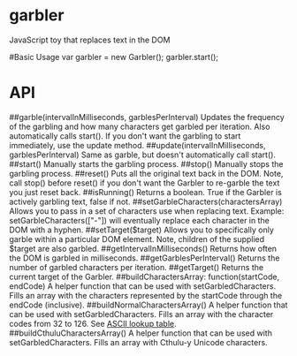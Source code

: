 # garbler
JavaScript toy that replaces text in the DOM

#Basic Usage
    <script src="garbler.js"></script>
    var garbler = new Garbler();
    garbler.start();
    
# API
##garble(intervalInMilliseconds, garblesPerInterval)
Updates the frequency of the garbling and how many characters get garbled per iteration. Also automatically calls start().  If you don't want the garbling to start immediately, use the update method.
##update(intervalInMilliseconds, garblesPerInterval)
Same as garble, but doesn't automatically call start().
##start()
Manually starts the garbling process.
##stop()
Manually stops the garbling process.
##reset()
Puts all the original text back in the DOM.  Note, call stop() before reset() if you don't want the Garbler to re-garble the text you just reset back.
##isRunning()
Returns a boolean.  True if the Garbler is actively garbling text, false if not.
##setGarbleCharacters(charactersArray)
Allows you to pass in a set of characters use when replacing text. Example: setGarbleCharacters(["-"]) will eventually replace each character in the DOM with a hyphen.
##setTarget($target)
Allows you to specifically only garble within a particular DOM element. Note, children of the supplied $target are also garbled.
##getIntervalInMilliseconds()
Returns how often the DOM is garbled in milliseconds.
##getGarblesPerInterval()
Returns the number of garbled characters per iteration.
##getTarget()
Returns the current target of the Garbler.
##buildCharactersArray: function(startCode, endCode)
A helper function that can be used with setGarbledCharacters. Fills an array with the characters represented by the startCode through the endCode (inclusive).
##buildNormalCharactersArray()
A helper function that can be used with setGarbledCharacters. Fills an array with the character codes from 32 to 126. See [ASCII lookup table](http://www.asciitable.com/).
##buildCthuluCharactersArray()
A helper function that can be used with setGarbledCharacters. Fills an array with Cthulu-y Unicode characters.